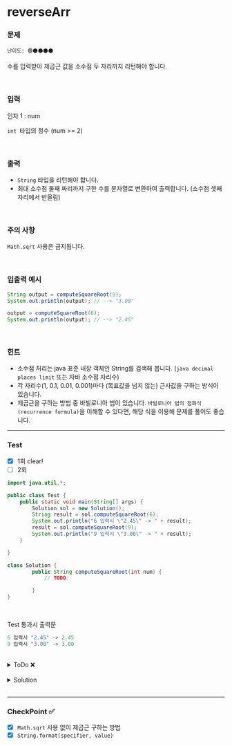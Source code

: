 # reverseArr

### 문제 
`난이도: 🟢⚫️⚫️⚫️⚫️`

수를 입력받아 제곱근 값을 소수점 두 자리까지 리턴해야 합니다.

<br>

### 입력

인자 1 : num

`int `타입의 정수 (num >= 2)

<br>

### 출력
- `String` 타입을 리턴해야 합니다.
- 최대 소수점 둘째 짜리까지 구한 수를 문자열로 변환하여 출력합니다. (소수점 셋째 자리에서 반올림)

<br>

### 주의 사항
`Math.sqrt` 사용은 금지됩니다.

<br>

### 입출력 예시

```Java
String output = computeSquareRoot(9);
System.out.println(output); // --> "3.00"

output = computeSquareRoot(6);
System.out.println(output); // --> "2.45"
```

<br>

### 힌트

- 소수점 처리는 java 표준 내장 객체인 String를 검색해 봅니다. (`java decimal places limit` 또는 자바 소수점 자리수)
- 각 자리수(1, 0.1, 0.01, 0.001)마다 (목표값을 넘지 않는) 근사값을 구하는 방식이 있습니다.
- 제곱근을 구하는 방법 중 바빌로니아 법이 있습니다. `바빌로니아 법의 점화식(recurrence formula)`을 이해할 수 있다면, 해당 식을 이용해 문제를 풀어도 좋습니다.
---

### Test
- [x] 1회 clear! 
- [ ] 2회 

```java
import java.util.*;

public class Test {
    public static void main(String[] args) {
        Solution sol = new Solution();
        String result = sol.computeSquareRoot(6);
        System.out.println("6 입력시 \"2.45\" -> " + result);
        result = sol.computeSquareRoot(9);
        System.out.println("9 입력시 \"3.00\" -> " + result);
    }

}

class Solution {
        public String computeSquareRoot(int num) {
            // TODO:

        }
}

```

<br>

Test 통과시 출력문
```java
6 입력시 "2.45" -> 2.45
9 입력시 "3.00" -> 3.00
```

<br>

<details>
    <summary>ToDo ❌</summary>

- [x] Test Clear!
- [x] CheckPoint 작성! 
</details>

<br>

<details>
    <summary>Solution</summary>

```java
class Solution {
        public String computeSquareRoot(int num) {
            // TODO:
            double result;
            double sqrt = num / 2;
            do {
                result = sqrt;
                sqrt = (result + (num / result)) / 2;
            } while((result - sqrt) != 0);

            return String.format("%.2f", sqrt);
        }
}
```
</details>

<br>

---

### CheckPoint ✅

- [x] `Math.sqrt` 사용 없이 제곱근 구하는 방법
- [x] `String.format(specifier, value)` 